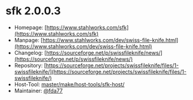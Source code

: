 # sfk 2.0.0.3
  - Homepage: [https://www.stahlworks.com/sfk](https://www.stahlworks.com/sfk)
  - Manpage: [https://www.stahlworks.com/dev/swiss-file-knife.html](https://www.stahlworks.com/dev/swiss-file-knife.html)
  - Changelog: [https://sourceforge.net/p/swissfileknife/news/](https://sourceforge.net/p/swissfileknife/news/)
  - Repository: [https://sourceforge.net/projects/swissfileknife/files/1-swissfileknife/](https://sourceforge.net/projects/swissfileknife/files/1-swissfileknife/)
  - Host-Tool: [master/make/host-tools/sfk-host/](https://github.com/Freetz-NG/freetz-ng/tree/master/make/host-tools/sfk-host/)
  - Maintainer: [@fda77](https://github.com/fda77)

